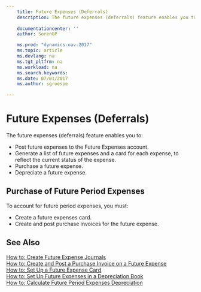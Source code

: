 ```yaml
---
    title: Future Expenses (Deferrals)
    description: The future expenses (deferrals) feature enables you to post future expenses to the Future Expenses account, generate a list of future expenses and a card for each expense, to reflect the current status of the expense, and more.
       
    documentationcenter: ''
    author: SorenGP

    ms.prod: "dynamics-nav-2017"
    ms.topic: article
    ms.devlang: na
    ms.tgt_pltfrm: na
    ms.workload: na
    ms.search.keywords:
    ms.date: 07/01/2017
    ms.author: sgroespe

---
```

# Future Expenses (Deferrals)
The future expenses (deferrals) feature enables you to:  

- Post future expenses to the Future Expenses account.  
- Generate a list of future expenses and a card for each expense, to reflect the current status of the expense.  
- Purchase a future expense.  
- Depreciate a future expense.  

## Purchase of Future Period Expenses  
To account for future period expenses, you must:  

- Create a future expenses card.  
- Create and post purchase invoices for the future expense.  

## See Also  
 [How to: Create Future Expense Journals](how-to-create-future-expense-journals.md)   
 [How to: Create and Post a Purchase Invoice on a Future Expense](how-to-create-and-post-a-purchase-invoice-on-a-future-expense.md)   
 [How to: Set Up a Future Expense Card](how-to-set-up-a-future-expense-card.md)   
 [How to: Set Up Future Expenses in a Depreciation Book](how-to-set-up-future-expenses-in-a-depreciation-book.md)   
 [How to: Calculate Future Period Expenses Depreciation](how-to-calculate-future-period-expenses-depreciation.md)
